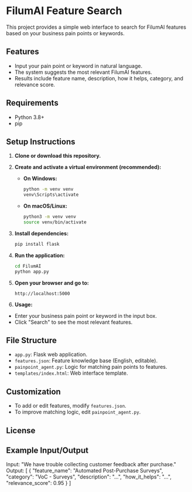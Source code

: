 # FilumAI Feature Search

This project provides a simple web interface to search for FilumAI features based on your business pain points or keywords.

## Features
- Input your pain point or keyword in natural language.
- The system suggests the most relevant FilumAI features.
- Results include feature name, description, how it helps, category, and relevance score.

## Requirements
- Python 3.8+
- pip

## Setup Instructions

1. **Clone or download this repository.**

2. **Create and activate a virtual environment (recommended):**

   - **On Windows:**
     ```bash
     python -m venv venv
     venv\Scripts\activate
     ```
   - **On macOS/Linux:**
     ```bash
     python3 -m venv venv
     source venv/bin/activate
     ```

3. **Install dependencies:**

   ```bash
   pip install flask
   ```

4. **Run the application:**

   ```bash
   cd FilumAI
   python app.py
   ```

5. **Open your browser and go to:**

   ```
   http://localhost:5000
   ```

6. **Usage:**
- Enter your business pain point or keyword in the input box.
- Click "Search" to see the most relevant features.

## File Structure
- `app.py`: Flask web application.
- `features.json`: Feature knowledge base (English, editable).
- `painpoint_agent.py`: Logic for matching pain points to features.
- `templates/index.html`: Web interface template.

## Customization
- To add or edit features, modify `features.json`.
- To improve matching logic, edit `painpoint_agent.py`.

## License

## Example Input/Output

Input: "We have trouble collecting customer feedback after purchase."
Output:
[
  {
    "feature_name": "Automated Post-Purchase Surveys",
    "category": "VoC - Surveys",
    "description": "...",
    "how_it_helps": "...",
    "relevance_score": 0.95
  }
]
